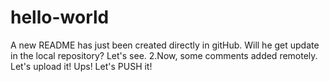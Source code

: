 # hello-world
A new README has just been created directly in gitHub. Will he get update in the local repository? Let's see.
2.Now, some comments added remotely. Let's upload it! Ups! Let's PUSH it!

